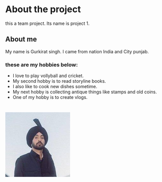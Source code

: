 # About the project
this a team project. Its name is project 1.
## About me
My name is Gurkirat singh. I came from nation India and City punjab.
### these are my hobbies below:
- I love to play vollyball and cricket.
- My second hobby is to read storyline books.
- I also like to cook new dishes sometime.
- My next hobby is collecting antique things like stamps and old coins.
- One of my hobby is to create vlogs.
# ![DALJIT DOSANJH](images/download%20(1).jpeg)

